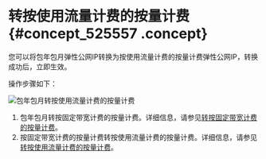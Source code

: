 # 转按使用流量计费的按量计费 {#concept_525557 .concept}

您可以将包年包月弹性公网IP转换为按使用流量计费的按量计费弹性公网IP，转换成功后，立即生效。

操作步骤如下：

![包年包月转按使用流量计费的按量计费](http://static-aliyun-doc.oss-cn-hangzhou.aliyuncs.com/assets/img/422682/156878811348827_zh-CN.png)

1.  包年包月转按固定带宽计费的按量计费。详细信息，请参见[转按固定带宽计费的按量计费](cn.zh-CN/用户指南/管理包年包月实例/转按固定带宽计费的按量计费.md#)。
2.  按固定带宽计费的按量计费转按使用流量计费的按量计费。详细信息，请参见[转按使用流量计费的按量计费](cn.zh-CN/用户指南/管理按量计费实例/转按使用流量计费的按量付费.md#)。

